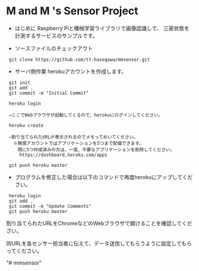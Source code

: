 # M and M 's Sensor Project

* はじめに
 Raspberry Piと機械学習ライブラリで画像認識して、
 三密状態を計測するサービスのサンプルです。

* ソースファイルのチェックアウト
```
 git clone https://github.com/tt-hasegawa/mmsensor.git
```

* サーバ側作業
 herokuアカウントを作成します。
```
 git init
 git add .
 git commit -m "Initial Commit"
```

```
 heroku login

 →ここでWebブラウザが起動してくるので、herokuにログインしてください。
```

```
 heroku create 

 →割り当てられたURLが表示されるのでメモっておいてください。
 　※無償アカウントではアプリケーションを5つまで配備できます。
 　　既に5つ作成済みの方は、一度、不要なアプリケーションを削除してください。
     https://dashboard.heroku.com/apps

```

```
 git push heroku master
```

* プログラムを修正した場合は以下のコマンドで再度herokuにアップしてください。
```
 heroku login
 git add .
 git commit -m "Update Comments"
 git push heroku master
```


割り当てられたURLをChromeなどのWebブラウザで開けることを確認してください。
  
同URLを各センサー担当者に伝えて、データ送信してもらうように設定してもらってください。

"# mmsensor" 

